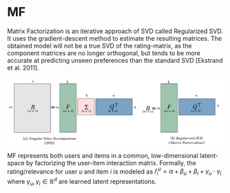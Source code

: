# MF

Matrix Factorization is an iterative approach of SVD called Regularized SVD. It uses the gradient-descent method to estimate the resulting matrices. The obtained model will not be a true SVD of the rating-matrix, as the component matrices are no longer orthogonal, but tends to be more accurate at predicting unseen preferences than the standard SVD [Ekstrand et al. 2011].

![Untitled](/img/content-models-raw-mp2-mf-untitled.png)

MF represents both users and items in a common, low-dimensional latent-space by factorizing the user-item interaction matrix. Formally, the rating/relevance for user 𝑢 and item 𝑖 is modeled as $\hat{r}_i^u = \alpha + \beta_u + \beta_i + \gamma_u \cdot \gamma_i$ where $\gamma_u , \gamma_i \in \mathbb{R}^d$ are learned latent representations.